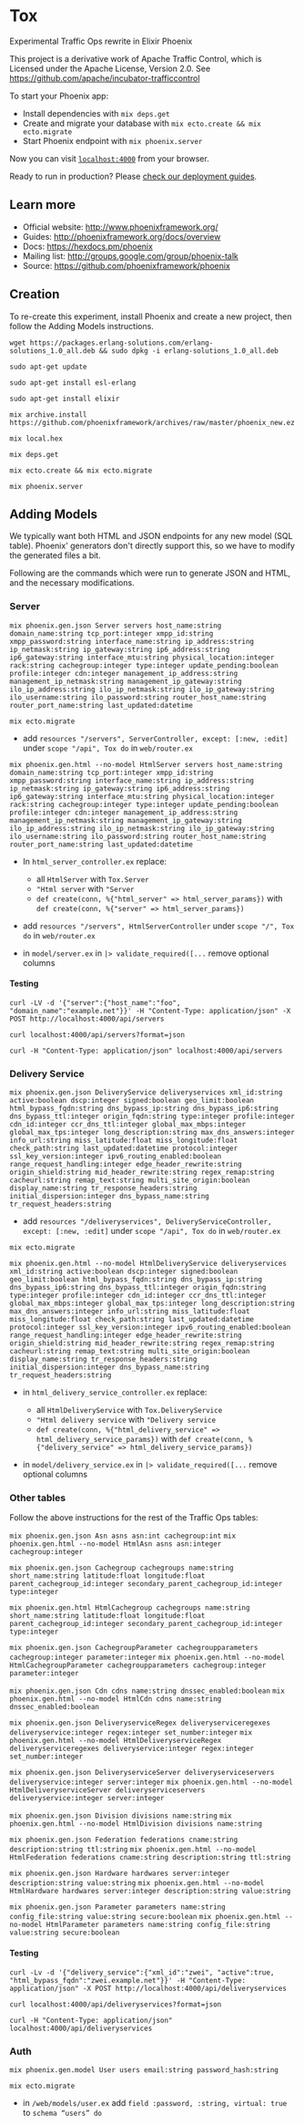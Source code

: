 # Tox

Experimental Traffic Ops rewrite in Elixir Phoenix

This project is a derivative work of Apache Traffic Control, which is Licensed under the Apache License, Version 2.0. See https://github.com/apache/incubator-trafficcontrol

To start your Phoenix app:

  * Install dependencies with `mix deps.get`
  * Create and migrate your database with `mix ecto.create && mix ecto.migrate`
  * Start Phoenix endpoint with `mix phoenix.server`

Now you can visit [`localhost:4000`](http://localhost:4000) from your browser.

Ready to run in production? Please [check our deployment guides](http://www.phoenixframework.org/docs/deployment).

## Learn more

  * Official website: http://www.phoenixframework.org/
  * Guides: http://phoenixframework.org/docs/overview
  * Docs: https://hexdocs.pm/phoenix
  * Mailing list: http://groups.google.com/group/phoenix-talk
  * Source: https://github.com/phoenixframework/phoenix

## Creation

To re-create this experiment, install Phoenix and create a new project, then follow the Adding Models instructions.

`wget https://packages.erlang-solutions.com/erlang-solutions_1.0_all.deb && sudo dpkg -i erlang-solutions_1.0_all.deb`

`sudo apt-get update`

`sudo apt-get install esl-erlang`

`sudo apt-get install elixir`

`mix archive.install https://github.com/phoenixframework/archives/raw/master/phoenix_new.ez`

`mix local.hex`

`mix deps.get`

`mix ecto.create && mix ecto.migrate`

`mix phoenix.server`

## Adding Models

We typically want both HTML and JSON endpoints for any new model (SQL table). Phoenix' generators don't directly support this, so we have to modify the generated files a bit.

Following are the commands which were run to generate JSON and HTML, and the necessary modifications.

### Server

```mix phoenix.gen.json Server servers host_name:string domain_name:string tcp_port:integer xmpp_id:string xmpp_password:string interface_name:string ip_address:string ip_netmask:string ip_gateway:string ip6_address:string ip6_gateway:string interface_mtu:string physical_location:integer rack:string cachegroup:integer type:integer update_pending:boolean profile:integer cdn:integer management_ip_address:string management_ip_netmask:string management_ip_gateway:string ilo_ip_address:string ilo_ip_netmask:string ilo_ip_gateway:string ilo_username:string ilo_password:string router_host_name:string router_port_name:string last_updated:datetime```

`mix ecto.migrate`

* add `resources "/servers", ServerController, except: [:new, :edit]` under `scope "/api", Tox do` in `web/router.ex`

```mix phoenix.gen.html --no-model HtmlServer servers host_name:string domain_name:string tcp_port:integer xmpp_id:string xmpp_password:string interface_name:string ip_address:string ip_netmask:string ip_gateway:string ip6_address:string ip6_gateway:string interface_mtu:string physical_location:integer rack:string cachegroup:integer type:integer update_pending:boolean profile:integer cdn:integer management_ip_address:string management_ip_netmask:string management_ip_gateway:string ilo_ip_address:string ilo_ip_netmask:string ilo_ip_gateway:string ilo_username:string ilo_password:string router_host_name:string router_port_name:string last_updated:datetime```

* In `html_server_controller.ex` replace:
  * all `HtmlServer` with `Tox.Server`
  * `"Html server` with `"Server`
  * `def create(conn, %{"html_server" => html_server_params})` with `def create(conn, %{"server" => html_server_params})`

* add `resources "/servers", HtmlServerController` under `scope "/", Tox do` in `web/router.ex`

* in `model/server.ex` in `|> validate_required([...` remove optional columns

#### Testing

`curl -LV -d '{"server":{"host_name":"foo", "domain_name":"example.net"}}' -H "Content-Type: application/json" -X POST http://localhost:4000/api/servers`

`curl localhost:4000/api/servers?format=json`

`curl -H "Content-Type: application/json" localhost:4000/api/servers`


### Delivery Service

```mix phoenix.gen.json DeliveryService deliveryservices xml_id:string active:boolean dscp:integer signed:boolean geo_limit:boolean html_bypass_fqdn:string dns_bypass_ip:string dns_bypass_ip6:string dns_bypass_ttl:integer origin_fqdn:string type:integer profile:integer cdn_id:integer ccr_dns_ttl:integer global_max_mbps:integer global_max_tps:integer long_description:string max_dns_answers:integer info_url:string miss_latitude:float miss_longitude:float check_path:string last_updated:datetime protocol:integer ssl_key_version:integer ipv6_routing_enabled:boolean range_request_handling:integer edge_header_rewrite:string origin_shield:string mid_header_rewrite:string regex_remap:string cacheurl:string remap_text:string multi_site_origin:boolean display_name:string tr_response_headers:string initial_dispersion:integer dns_bypass_name:string tr_request_headers:string```

* add `resources "/deliveryservices", DeliveryServiceController, except: [:new, :edit]` under `scope "/api", Tox do` in `web/router.ex`

`mix ecto.migrate`

```mix phoenix.gen.html --no-model HtmlDeliveryService deliveryservices xml_id:string active:boolean dscp:integer signed:boolean geo_limit:boolean html_bypass_fqdn:string dns_bypass_ip:string dns_bypass_ip6:string dns_bypass_ttl:integer origin_fqdn:string type:integer profile:integer cdn_id:integer ccr_dns_ttl:integer global_max_mbps:integer global_max_tps:integer long_description:string max_dns_answers:integer info_url:string miss_latitude:float miss_longitude:float check_path:string last_updated:datetime protocol:integer ssl_key_version:integer ipv6_routing_enabled:boolean range_request_handling:integer edge_header_rewrite:string origin_shield:string mid_header_rewrite:string regex_remap:string cacheurl:string remap_text:string multi_site_origin:boolean display_name:string tr_response_headers:string initial_dispersion:integer dns_bypass_name:string tr_request_headers:string```

* in `html_delivery_service_controller.ex` replace:
  * all `HtmlDeliveryService` with `Tox.DeliveryService`
  * `"Html delivery service` with `"Delivery service`
  * `def create(conn, %{"html_delivery_service" => html_delivery_service_params})` with `def create(conn, %{"delivery_service" => html_delivery_service_params})`

* in `model/delivery_service.ex` in `|> validate_required([...` remove optional columns

### Other tables

Follow the above instructions for the rest of the Traffic Ops tables:

`mix phoenix.gen.json Asn asns asn:int cachegroup:int`
`mix phoenix.gen.html --no-model HtmlAsn asns asn:integer cachegroup:integer`

`mix phoenix.gen.json Cachegroup cachegroups name:string short_name:string latitude:float longitude:float parent_cachegroup_id:integer secondary_parent_cachegroup_id:integer type:integer`

`mix phoenix.gen.html HtmlCachegroup cachegroups name:string short_name:string latitude:float longitude:float parent_cachegroup_id:integer secondary_parent_cachegroup_id:integer type:integer`

`mix phoenix.gen.json CachegroupParameter cachegroupparameters cachegroup:integer parameter:integer`
`mix phoenix.gen.html --no-model HtmlCachegroupParameter cachegroupparameters cachegroup:integer parameter:integer`

`mix phoenix.gen.json Cdn cdns name:string dnssec_enabled:boolean`
`mix phoenix.gen.html --no-model HtmlCdn cdns name:string dnssec_enabled:boolean`

`mix phoenix.gen.json DeliveryserviceRegex deliveryserviceregexes deliveryservice:integer regex:integer set_number:integer`
`mix phoenix.gen.html --no-model HtmlDeliveryserviceRegex deliveryserviceregexes deliveryservice:integer regex:integer set_number:integer`

`mix phoenix.gen.json DeliveryserviceServer deliveryserviceservers deliveryservice:integer server:integer`
`mix phoenix.gen.html --no-model HtmlDeliveryserviceServer deliveryserviceservers deliveryservice:integer server:integer`

`mix phoenix.gen.json Division divisions name:string`
`mix phoenix.gen.html --no-model HtmlDivision divisions name:string`

`mix phoenix.gen.json Federation federations cname:string description:string ttl:string`
`mix phoenix.gen.html --no-model HtmlFederation federations cname:string description:string ttl:string`

`mix phoenix.gen.json Hardware hardwares server:integer description:string value:string`
`mix phoenix.gen.html --no-model HtmlHardware hardwares server:integer description:string value:string`

`mix phoenix.gen.json Parameter parameters name:string config_file:string value:string secure:boolean`
`mix phoenix.gen.html --no-model HtmlParameter parameters name:string config_file:string value:string secure:boolean`

#### Testing

`curl -Lv -d '{"delivery_service":{"xml_id":"zwei", "active":true, "html_bypass_fqdn":"zwei.example.net"}}' -H "Content-Type: application/json" -X POST http://localhost:4000/api/deliveryservices`

`curl localhost:4000/api/deliveryservices?format=json`

`curl -H "Content-Type: application/json" localhost:4000/api/deliveryservices`

### Auth

`mix phoenix.gen.model User users email:string password_hash:string`

`mix ecto.migrate`

* in `/web/models/user.ex` add `field :password, :string, virtual: true` to `schema “users” do`

